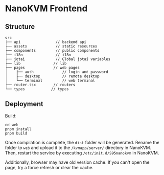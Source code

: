 # NanoKVM Frontend

## Structure

```shell
src
├── api                // backend api
├── assets             // static resources
├── components         // public components
├── i18n               // i18n
├── jotai              // Global jotai variables
├── lib               // lib
├── pages             // web pages
│    ├── auth             // login and password
│    ├── desktop          // remote desktop
│    └── terminal         // web terminal
├── router.tsx        // routers
└── types            // types
```

## Deployment

Build:

```shell
cd web
pnpm install
pnpm build
```

Once compilation is complete, the `dist` folder will be generated. Rename the folder to `web` and upload it to the `/kvmapp/server/` directory in NanoKVM.
Then, restart the service by executing `/etc/init.d/S95nanokvm` in NanoKVM.

Additionally, browser may have old version cache. If you can't open the page, try a force refresh or clear the cache.
